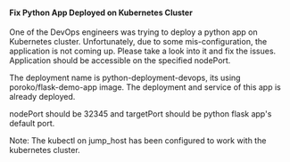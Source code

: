 #### Fix Python App Deployed on Kubernetes Cluster

One of the DevOps engineers was trying to deploy a python app on Kubernetes cluster. Unfortunately, due to some mis-configuration, the application is not coming up. Please take a look into it and fix the issues. Application should be accessible on the specified nodePort.

The deployment name is python-deployment-devops, its using poroko/flask-demo-app image. The deployment and service of this app is already deployed.

nodePort should be 32345 and targetPort should be python flask app's default port.

Note: The kubectl on jump_host has been configured to work with the kubernetes cluster.